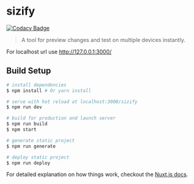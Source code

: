 # sizify

[![Codacy Badge](https://api.codacy.com/project/badge/Grade/6b0b1d9931b54436a6adad092d01f66f)](https://app.codacy.com/app/gustavoquinalha/Sizify?utm_source=github.com&utm_medium=referral&utm_content=gustavoquinalha/sizify&utm_campaign=badger)

> A tool for preview changes and test on multiple devices instantly.

For localhost url use http://127.0.0.1:3000/

## Build Setup

``` bash
# install dependencies
$ npm install # Or yarn install

# serve with hot reload at localhost:3000/sizify
$ npm run dev

# build for production and launch server
$ npm run build
$ npm start

# generate static project
$ npm run generate

# deploy static project
$ npm run deploy
```

For detailed explanation on how things work, checkout the [Nuxt.js docs](https://github.com/nuxt/nuxt.js).
